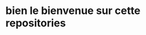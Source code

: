 <!DOCTYPE html>
<html>
<head>
  <title>mondialblcorp</title>
</head>
<body>
  <h1>bien le bienvenue sur cette repositories</h1>
</body>
</html>
